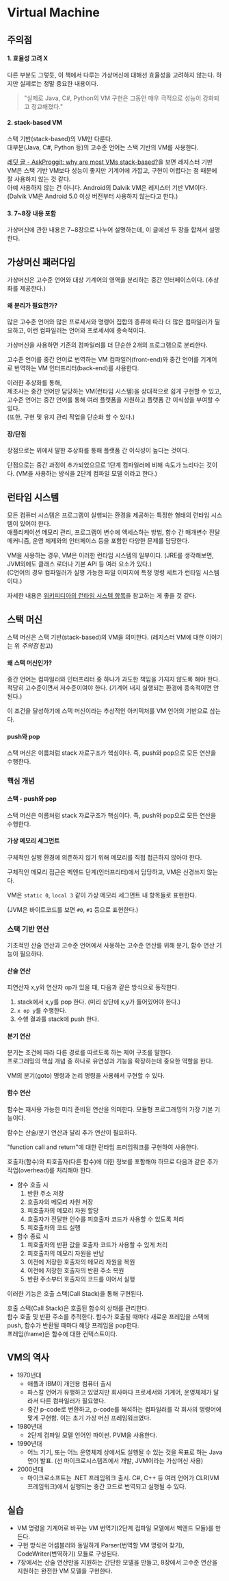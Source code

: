 # Virtual Machine

## 주의점

#### 1. 효율성 고려 X
다른 부분도 그렇듯, 이 책에서 다루는 가상머신에 대해선 효율성을 고려하지 않는다. 하지만 실제로는 정말 중요한 내용이다.   
> "실제로 Java, C#, Python의 VM 구현은 그동안 매우 극적으로 성능이 강화되고 정교해졌다."

#### 2. stack-based VM
스택 기반(stack-based)의 VM만 다룬다.  
대부분(Java, C#, Python 등)의 고수준 언어는 스택 기반의 VM를 사용한다. 

[레딧 글 - AskProggit: why are most VMs stack-based?](https://www.reddit.com/r/programming/comments/ap6wt/askproggit_why_are_most_vms_stackbased/)을 보면 레지스터 기반 VM은 스택 기반 VM보다 성능이 좋지만 기계어에 가깝고, 구현이 어렵다는 점 때문에 잘 사용하지 않는 것 같다.   
아예 사용하지 않는 건 아니다. Android의 Dalvik VM은 레지스터 기반 VM이다. (Dalvik VM은 Android 5.0 이상 버전부터 사용하지 않는다고 한다.)

#### 3. 7~8장 내용 포함
가상머신에 관한 내용은 7~8장으로 나누어 설명하는데, 이 글에선 두 장을 합쳐서 설명한다.

## 가상머신 패러다임

가상머신은 고수준 언어와 대상 기계어의 영역을 분리하는 중간 인터페이스이다. (추상화를 제공한다.)

#### 왜 분리가 필요한가?   
많은 고수준 언어와 많은 프로세서와 명령어 집합의 종류에 따라 더 많은 컴파일러가 필요하고, 이런 컴파일러는 언어와 프로세서에 종속적이다.   

가상머신을 사용하면 기존의 컴파일러를 더 단순한 2개의 프로그램으로 분리한다.

고수준 언어를 중간 언어로 번역하는 VM 컴파일러(front-end)와 중간 언어를 기계어로 번역하는 VM 인터프리터(back-end)를 사용한다. 

이러한 추상화를 통해,   
제조사는 중간 언어만 담당하는 VM(런타임 시스템)을 상대적으로 쉽게 구현할 수 있고,   
고수준 언어는 중간 언어를 통해 여러 플랫폼을 지원하고 플랫폼 간 이식성을 부여할 수 있다.  
(또한, 구현 및 유지 관리 작업을 단순화 할 수 있다.)

#### 장/단점

장점으로는 위에서 말한 추상화를 통해 플랫폼 간 이식성이 높다는 것이다.

단점으로는 중간 과정이 추가되었으므로 1단계 컴파일러에 비해 속도가 느리다는 것이다. (VM을 사용하는 방식을 2단계 컴파일 모델 이라고 한다.)

## 런타임 시스템
모든 컴퓨터 시스템은 프로그램이 실행되는 환경을 제공하는 특정한 형태의 런타임 시스템이 있어야 한다.  
애플리케이션 메모리 관리, 프로그램이 변수에 액세스하는 방법, 함수 간 매개변수 전달 메커니즘, 운영 체제와의 인터페이스 등을 포함한 다양한 문제를 담당한다.

VM을 사용하는 경우, VM은 이러한 런타임 시스템의 일부이다. (JRE를 생각해보면, JVM외에도 클래스 로더나 기본 API 등 여러 요소가 있다.)     
(C언어의 경우 컴파일러가 실행 가능한 파일 이미지에 특정 명령 세트가 런타임 시스템이다.) 

자세한 내용은 [위키피디아의 런타임 시스템 항목](https://en.wikipedia.org/wiki/Runtime_system)을 참고하는 게 좋을 것 같다. 

## 스택 머신

스택 머신은 스택 기반(stack-based)의 VM을 의미한다. (레지스터 VM에 대한 이야기는 위 _주의점_ 참고)

#### 왜 스택 머신인가?

중간 언어는 컴파일러와 인터프리터 중 하나가 과도한 책임을 가지지 않도록 해야 한다. 적당히 고수준이면서 저수준이여야 한다. (기계어 내지 실행되는 환경에 종속적이면 안 된다.)

이 조건을 달성하기에 스택 머신이라는 추상적인 아키텍처를 VM 언어의 기반으로 삼는다.

#### push와 pop
스택 머신은 이름처럼 stack 자료구조가 핵심이다. 즉, push와 pop으로 모든 연산을 수행한다.

### 핵심 개념

#### 스택 - push와 pop
스택 머신은 이름처럼 stack 자료구조가 핵심이다. 즉, push와 pop으로 모든 연산을 수행한다.

#### 가상 메모리 세그먼트 
구체적인 실행 환경에 의존하지 않기 위해 메모리를 직접 접근하지 않아야 한다. 

구체적인 메모리 접근은 벡엔드 단계(인터프리터)에서 담당하고, VM은 신경쓰지 않는다.

VM은 `static 0`, `local 3` 같이 가상 메모리 세그먼트 내 항목들로 표현한다.

(JVM은 바이트코드를 보면 `#0`, `#1` 등으로 표현한다.)

### 스택 기반 연산

기초적인 산술 연산과 고수준 언어에서 사용하는 고수준 연산를 위해 분기, 함수 연산 기능이 필요하다.

#### 산술 연산

피연산자 x,y와 연산자 op가 있을 때, 다음과 같은 방식으로 동작한다.

1. stack에서 x,y를 pop 한다. (미리 상단에 x,y가 들어있어야 한다.)
2. `x op y`를 수행한다.
3. 수행 결과를 stack에 push 한다.

#### 분기 연산 
분기는 조건에 따라 다른 경로를 따르도록 하는 제어 구조를 말한다.  
프로그래밍의 핵심 개념 중 하나로 유연성과 기능을 확장하는데 중요한 역할을 한다. 

VM의 분기(goto) 명령과 논리 명령을 사용해서 구현할 수 있다.

#### 함수 연산
함수는 재사용 가능한 미리 준비된 연산을 의미한다. 모듈형 프로그래밍의 가장 기본 기능이다.

함수는 산술/분기 연산과 달리 추가 연산이 필요하다.

"function call and return"에 대한 런타임 프러임워크를 구현하여 사용한다.

호출자(함수)와 피호출자(다른 함수)에 대한 정보를 포함해야 하므로 다음과 같은 추가 작업(overhead)를 처리해야 한다.

- 함수 호출 시
    1. 반환 주소 저장
    2. 호출자의 메모리 자원 저장
    3. 피호출자의 메모리 자원 할당
    4. 호출자가 전달한 인수를 피호출자 코드가 사용할 수 있도록 처리
    5. 피호출차의 코드 실행
- 함수 종료 시
    1. 피호출자의 반환 값을 호출자 코드가 사용할 수 있게 처리
    2. 피호출자의 메모리 자원을 반납
    3. 이전에 저장한 호출자의 메모리 자원을 복원
    4. 이전에 저장한 호출자의 반환 주소 복원
    5. 반환 주소부터 호출자의 코드를 이어서 실행

이러한 기능은 호출 스택(Call Stack)을 통해 구현된다.

호출 스택(Call Stack)은 호출된 함수의 상태를 관리한다.   
함수 호출 및 반환 주소를 추적한다. 함수가 호출될 때마다 새로운 프레임을 스택에 push, 함수가 반환될 때마다 해당 프레임을 pop한다.  
프레임(frame)은 함수에 대한 컨텍스트이다.

## VM의 역사

- 1970년대
    - 애플과 IBM이 개인용 컴퓨터 출시
    - 파스칼 언어가 유행하고 있었지만 회사마다 프로세서와 기계어, 운영체제가 달라서 다른 컴파일러가 필요했다.
    - 중간 p-code로 변환하고, p-code를 해석하는 컴파일러를 각 회사의 명령어에 맞게 구현함. 이는 초기 가상 머신 프레임워크였다.
- 1980년대
    - 2단계 컴파일 모델 언어인 파이썬. PVM을 사용한다.
- 1990년대 
    - 어느 기기, 또는 어느 운영체제 상에서도 실행될 수 있는 것을 목표로 하는 Java언어 발표. (선 마이크로시스템즈에서 개발, JVM이라는 가상머신 사용)
- 2000년대
    - 마이크로소프트는 .NET 프레임워크 출시. C#, C++ 등 여러 언어가 CLR(VM 프레임워크)에서 실행되는 중간 코드로 번역되고 실행될 수 있다.

## 실습
- VM 명령을 기계어로 바꾸는 VM 번역기(2단계 컴파일 모델에서 벡엔드 모듈)를 만든다.
- 구현 방식은 어셈블러와 동일하게 Parser(번역할 VM 명령어 찾기), CodeWriter(번역하기) 모듈로 구성된다.
- 7장에서는 산술 연산만을 지원하는 간단한 모델을 만들고, 8장에서 고수준 연산을 지원하는 완전한 VM 모델을 구현한다.
